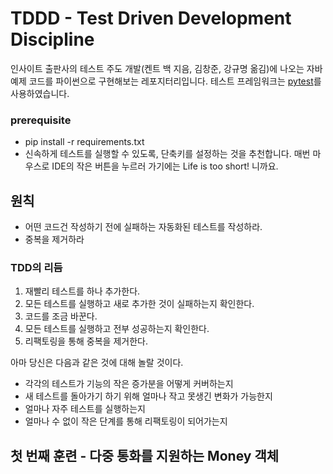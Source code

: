 # TDDD - Test Driven Development Discipline

인사이트 출판사의 테스트 주도 개발(켄트 백 지음, 김창준, 강규명 옮김)에 나오는 자바 예제 코드를 파이썬으로 구현해보는 레포지터리입니다.
테스트 프레임워크는 [pytest](https://pytest.org/)를 사용하였습니다. 

###  prerequisite 
- pip install -r requirements.txt
- 신속하게 테스트를 실행할 수 있도록, 단축키를 설정하는 것을 추천합니다. 매번 마우스로 IDE의 작은 버튼을 누르러 가기에는 Life is too short! 니까요.

## 원칙 
- 어떤 코드건 작성하기 전에 실패하는 자동화된 테스트를 작성하라.
- 중복을 제거하라

### TDD의 리듬
1. 재빨리 테스트를 하나 추가한다.
2. 모든 테스트를 실행하고 새로 추가한 것이 실패하는지 확인한다.
3. 코드를 조금 바꾼다. 
4. 모든 테스트를 실행하고 전부 성공하는지 확인한다.
5. 리팩토링을 통해 중복을 제거한다.

아마 당신은 다음과 같은 것에 대해 놀랄 것이다. 
- 각각의 테스트가 기능의 작은 증가분을 어떻게 커버하는지
- 새 테스트를 돌아가기 하기 위해 얼마나 작고 못생긴 변화가 가능한지
- 얼마나 자주 테스트를 실행하는지
- 얼마나 수 없이 작은 단계를 통해 리팩토링이 되어가는지

## 첫 번째 훈련 - 다중 통화를 지원하는 Money 객체

